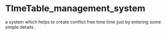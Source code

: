# TImeTable_management_system
a system which helps to create conflict free time time just by entering some simple details .  
